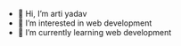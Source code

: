 - 👋 Hi, I’m arti yadav
- 👀 I’m interested in web development
- 🌱 I’m currently learning web development



<!---
yadav-arti/yadav-arti is a ✨ special ✨ repository because its `README.md` (this file) appears on your GitHub profile.
You can click the Preview link to take a look at your changes.
--->

